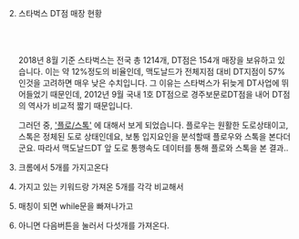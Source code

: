 

2. 스타벅스 DT점 매장 현황

   </br></br>

   2018년 8월 기준 스타벅스는 전국 총 1214개, DT점은 154개 매장을 보유하고 있습니다. 이는 약 12%정도의 비율인데, 맥도날드가 전체지점 대비 DT지점이 57%인것을 고려하면 매우 낮은 수치입니다. 그 이유는 스타벅스가 뒤늦게 DT사업에 뛰어들었기 때문인데, 2012년 9월 국내 1호 DT점으로 경주보문로DT점을 내어 DT점의 역사가 비교적 짧기 때문입니다.

   

   

   그러던 중, <u>'플로/스톡'</u> 에 대해서 보게 되었습니다. 플로우는 원활한 도로상태이고, 스톡은 정체된 도로 상태인데요, 보통 입지요인을 분석할때 플로우와 스톡을 본다더군요. 따라서 맥도날드DT 앞 도로 통행속도 데이터를 통해 플로와 스톡을 본 결과.. 







1.  크롬에서 5개를 가지고온다
2. 가지고 있는 키워드랑 가져온 5개를 각각 비교해서
3. 매칭이 되면 while문을 빠져나가고
4. 아니면 다음버튼을 눌러서 다섯개를 가져온다.